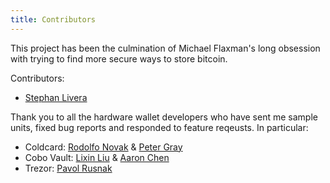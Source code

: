 ```yaml
---
title: Contributors
---
```


This project has been the culmination of Michael Flaxman's long obsession with trying to find more secure ways to store bitcoin.

Contributors:
* [Stephan Livera](https://twitter.com/stephanlivera)

Thank you to all the hardware wallet developers who have sent me sample units, fixed bug reports and responded to feature reqeusts. In particular:
* Coldcard: [Rodolfo Novak](https://twitter.com/nvk) & [Peter Gray](https://twitter.com/dochex)
* Cobo Vault: [Lixin Liu](https://twitter.com/BitcoinLixin) & [Aaron Chen](https://github.com/aaronisme)
* Trezor: [Pavol Rusnak](https://twitter.com/pavolrusnak)

